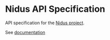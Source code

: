 # Nidus API Specification

API specification for the [Nidus project](https://github.com/alexandrelamberty/nidus).

See [documentation](https://alexandrelamberty.github.io/nidus-api/)



